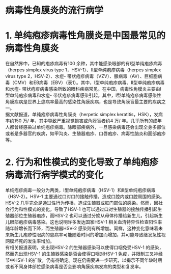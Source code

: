 # 病毒性角膜炎的流行病学  
# 1. 单纯疱疹病毒性角膜炎是中国最常见的病毒性角膜炎  
在自然界中，已知的疱疹病毒有100 余种，其中能感染眼部的有Ⅰ型单纯疱疹病毒（herpes simplex virus type 1，HSV-1）、Ⅱ型单纯疱疹病毒（herpes simplex virus type 2，HSV-2）、水痘- 带状疱疹病毒（VZV）、腺病毒（AV）、巨细胞病毒（CMV）和EB病毒（EBV）（表1）。其中，Ⅰ型单纯疱疹病毒、Ⅱ型单纯疱疹病毒和水痘- 带状疱疹病毒感染所致的眼科疾病常见。在中国，病毒性角膜炎主要由Ⅰ型单纯疱疹病毒和水痘- 带状疱疹病毒感染引起。其中，Ⅰ型单纯疱疹病毒感染性角膜疾病是世界上患病率最高的感染性角膜疾病，也是导致角膜盲最主要的疾病之一。  
据文献报道，单纯疱疹病毒性角膜炎（herpetic simplex keratitis，HSK），发病率约150 万/ 年，其中导致严重视觉损害或角膜盲者约4 万/ 年。几乎所有的成年人都曾经感染过单纯疱疹病毒。除眼部疾病外，一旦感染病毒还会出现全身多部位或者是多器官的疾病，如甲沟炎、生殖器疱疹、口唇疱疹、病毒性脑炎和面部疱疹等。  
# 2. 行为和性模式的变化导致了单纯疱疹病毒流行病学模式的变化  
单纯疱疹病毒一般分为两类，Ⅰ型单纯疱疹病毒（HSV-1）和Ⅱ型单纯疱疹病毒（HSV-2）。HSV-1 主要通过口对口的接触传播，造成口腔内或口腔周围的感染。HSV-2 几乎完全是通过性行为传播，造成生殖器或肛门部位的感染。然而，因社会行为和性模式的变化，导致了HSV-1 也可以通过口对生殖器的接触传播引起生殖器部位生殖器疱疹，而HSV-2 也可以通过分娩从母体传播给新生儿，引起新生儿眼部疱疹病毒感染。这也说明许多发达国家HSV-1 相关血清特异性检查阳性率随年龄增长而下降，而生殖器HSV-2 感染则有所增加。同样，这种变化意味着未来新生儿疱疹性眼病的患病率可能随着时间的增加而增加，并可能导致继发急性视网膜坏死的发生率增加。  
有相关报道表明，先出现HSV-2 的生殖器感染可以使得口咽免受HSV-1 的感染，然而先出现HSV-1 的生殖器感染是否会使得口咽对HSV-1 免疫，并限制三叉神经节中HSV-1 的扩散，仍有待确定。现在仍需要进一步研究，以揭示不同年龄时期或者不同身体部位感染病毒是否会影响角膜疾病发病的类型和复发率。  
